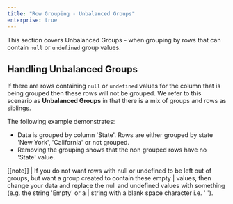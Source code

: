 ```yaml
---
title: "Row Grouping - Unbalanced Groups"
enterprise: true
---
```


This section covers Unbalanced Groups - when grouping by rows that can contain `null` or `undefined` group values.  

## Handling Unbalanced Groups

If there are rows containing `null` or `undefined` values for the column that is being grouped then these rows will not 
be grouped. We refer to this scenario as **Unbalanced Groups** in that there is a mix of groups and rows as siblings. 

The following example demonstrates:

- Data is grouped by column 'State'. Rows are either grouped by state 'New York', 'California' or not grouped.
- Removing the grouping shows that the non grouped rows have no 'State' value.

<grid-example title='Unbalanced Groups' name='unbalanced-groups' type='mixed' options='{ "enterprise": true, "exampleHeight": 570, "modules": ["clientside", "rowgrouping"] }'></grid-example>

[[note]]
| If you do not want rows with null or undefined to be left out of groups, but want a group created to contain these empty
| values, then change your data and replace the null and undefined values with something (e.g. the string 'Empty' or a 
| string with a blank space character i.e. ' ').

